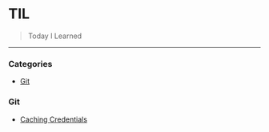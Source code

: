 # TIL

> Today I Learned

---

### Categories

* [Git](#git)

### Git

- [Caching Credentials](git/caching-credentials.md)
